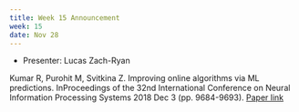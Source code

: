```yaml
---
title: Week 15 Announcement
week: 15
date: Nov 28
---
```


- Presenter: Lucas Zach-Ryan

Kumar R, Purohit M, Svitkina Z. Improving online algorithms via ML predictions. InProceedings of the 32nd International Conference on Neural Information Processing Systems 2018 Dec 3 (pp. 9684-9693).
[Paper link](https://papers.nips.cc/paper/2018/file/73a427badebe0e32caa2e1fc7530b7f3-Paper.pdf)
